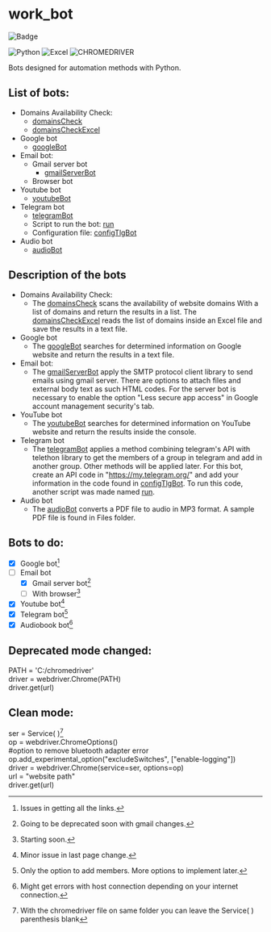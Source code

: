 # work_bot

![Badge](http://img.shields.io/static/v1?label=STATUS&message=UPDATING&color=BRIGHTGREEN&style=for-the-badge)

![Python](http://img.shields.io/static/v1?label=Python&message=v3.10&color=blue)
![Excel](http://img.shields.io/static/v1?label=Microsoft&message=Excel&color=blue)
![CHROMEDRIVER](http://img.shields.io/static/v1?label=Chromedriver&message=v100.0.4896.127&color=blue)


Bots designed for automation methods with Python.

## List of bots:
- Domains Availability Check:
  - [domainsCheck](/Bots/domainsCheck.py)
  -  [domainsCheckExcel](/Bots/domainsCheckExcel.py)
- Google bot
  - [googleBot](/Bots/googleBot.py)
- Email bot:
  - Gmail server bot
    - [gmailServerBot](/Bots/gmailBotServer.py)
  - Browser bot
- Youtube bot
    - [youtubeBot](/Bots/youtubeBot.py)
- Telegram bot
  - [telegramBot](/Bots/telegramBot.py)
  - Script to run the bot: [run](/Bots/run.py)
  - Configuration file: [configTlgBot](/Bots/configTlgBot.py)
- Audio bot
  - [audioBot](/Bots/audioBot.py) 

## Description of the bots
  
- Domains Availability Check:
   - The [domainsCheck](/Bots/domainsCheck.py) scans the availability of website domains With a list of domains and return the results in a list. The [domainsCheckExcel](/Bots/domainsCheckExcel.py) reads the list of domains inside an Excel file and save the results in a text file.
- Google bot
  - The [googleBot](/Bots/googleBot.py) searches for determined information on Google website and return the results in a text file.
- Email bot:
  - The [gmailServerBot](/Bots/gmailBotServer.py) apply the SMTP protocol client library to send emails using gmail server. There are options to attach files and external body text as such HTML codes. For the server bot is necessary to enable the option "Less secure app access" in Google account management security's tab. 
- YouTube bot
  - The [youtubeBot](/Bots/youtubeBot.py) searches for determined information on YouTube website and return the results inside the console.
- Telegram bot
  - The [telegramBot](/Bots/telegramBot.py) applies a method combining telegram's API with telethon library to get the members of a group in telegram and add in another group. Other methods will be applied later. For this bot, create an API code in "https://my.telegram.org/" and add your information in the code found in [configTlgBot](/Bots/configTlgBot.py). To run this code, another script was made named [run](/Bots/run.py).
- Audio bot
  - The [audioBot](/Bots/audioBot.py) converts a PDF file to audio in MP3 format. A sample PDF file is found in Files folder.

## Bots to do:
- [x] Google bot[^1]
- [ ] Email bot
  - [x] Gmail server bot[^2]
  - [ ] With browser[^3]
- [x] Youtube bot[^4]
- [x] Telegram bot[^5]
- [x] Audiobook bot[^6]

## Deprecated mode changed:

PATH = 'C:/chromedriver'  
driver = webdriver.Chrome(PATH) <br>
driver.get(url)

## Clean mode:

ser = Service( )[^7]  
op = webdriver.ChromeOptions()  
#option to remove bluetooth adapter error     
op.add_experimental_option("excludeSwitches", ["enable-logging"])    
driver = webdriver.Chrome(service=ser, options=op)    
url = "website path"           
driver.get(url)

[^1]: Issues in getting all the links.
[^2]: Going to be deprecated soon with gmail changes.
[^3]: Starting soon.
[^4]: Minor issue in last page change.
[^5]: Only the option to add members. More options to implement later.
[^6]: Might get errors with host connection depending on your internet connection.
[^7]: With the chromedriver file on same folder you can leave the Service( ) parenthesis blank 
